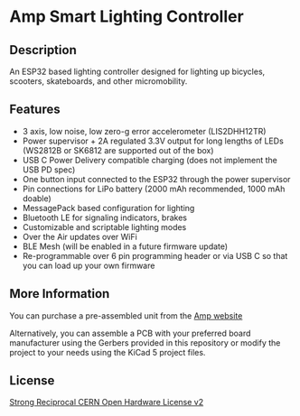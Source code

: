 # Amp Smart Lighting Controller

## Description

An ESP32 based lighting controller designed for lighting up bicycles, scooters, skateboards, and other micromobility.

## Features

* 3 axis, low noise, low zero-g error accelerometer (LIS2DHH12TR)
* Power supervisor + 2A regulated 3.3V output for long lengths of LEDs (WS2812B or SK6812 are supported out of the box)
* USB C Power Delivery compatible charging (does not implement the USB PD spec)
* One button input connected to the ESP32 through the power supervisor
* Pin connections for LiPo battery (2000 mAh recommended, 1000 mAh doable)
* MessagePack based configuration for lighting
* Bluetooth LE for signaling indicators, brakes
* Customizable and scriptable lighting modes
* Over the Air updates over WiFi
* BLE Mesh (will be enabled in a future firmware update)
* Re-programmable over 6 pin programming header or via USB C so that you can load up your own firmware

## More Information

You can purchase a pre-assembled unit from the [Amp website](https://ridewithamp.com/store/amp-beta-0.5)

Alternatively, you can assemble a PCB with your preferred board manufacturer using the Gerbers provided in this repository or modify the project to your needs using the KiCad 5 project files.

## License

[Strong Reciprocal CERN Open Hardware License v2](License.md)